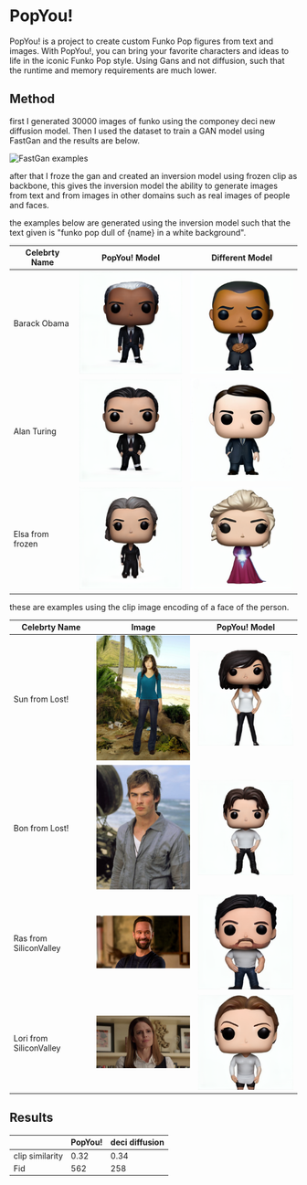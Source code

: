 # PopYou!

PopYou! is a project to create custom Funko Pop figures from text and images. With PopYou!, you can bring your favorite characters and ideas to life in the iconic Funko Pop style.
Using Gans and not diffusion, such that the runtime and memory requirements are much lower.


## Method

first I generated 30000 images of funko using the componey deci new diffusion model.
Then I used the dataset to train a GAN model using FastGan and the results are below.

![FastGan examples](/Users/mac/PycharmProjects/PopYou!/assets/fast_gan_examples.jpg)

after that I froze the gan and created an inversion model using frozen clip as backbone,
this gives the inversion model the ability to generate images from text and from images in other domains such as real images of people and faces.


the examples below are generated using the inversion model such that the
text given is "funko pop dull of {name} in a white background".


| Celebrty Name    | PopYou! Model | Different Model                                      |
|------------------|---------------|------------------------------------------------------|
| Barack Obama     | <img src="assets/Barack_Obama_fastgan.png" width="200"> | <img src="assets/Barack_Obama_deci.png" width="200"> |
| Alan Turing      | <img src="assets/Alan_Turing_fastgan.png" width="200"> | <img src="assets/Alan_Turing_deci.png" width="200">  |
| Elsa from frozen | <img src="assets/Elsa_fastgan.png" width="200"> | <img src="assets/Elsa_deci.png" width="200">         |


these are examples using the clip image encoding of a face of the person.

| Celebrty Name           | Image                                                        | PopYou! Model                                                 |
|-------------------------|--------------------------------------------------------------|---------------------------------------------------------------|
| Sun from Lost!          | <img src="assets/sun_Lost_image.webp" width="200">           | <img src="assets/sun_Lost_fastgan.png" width="200">           |
| Bon from Lost!          | <img src="assets/bon_Lost_image.webp" width="200">           | <img src="assets/bon_Lost_fastgan.png" width="200">           |
| Ras from SiliconValley  | <img src="assets/ras_SiliconValley_image.webp" width="200">  | <img src="assets/ras_SiliconValley_fastgan.png" width="200">  |
| Lori from SiliconValley | <img src="assets/lori_SiliconValley_image.jpeg" width="200"> | <img src="assets/lori_SiliconValley_fastgan.png" width="200"> |



## Results

|                 | PopYou! | deci diffusion |
|-----------------|---------|----------------|
| clip similarity | 0.32    | 0.34           |
| Fid             | 562     | 258            |

